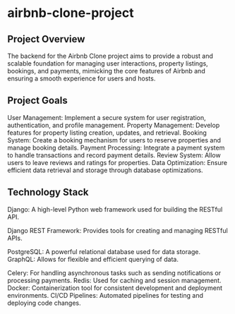 # airbnb-clone-project
## Project Overview
The backend for the Airbnb Clone project aims to provide a robust and scalable foundation for managing user interactions, property listings, bookings, and payments, mimicking the core features of Airbnb and ensuring a smooth experience for users and hosts. 

## Project Goals
User Management: Implement a secure system for user registration, authentication, and profile management. 
Property Management: Develop features for property listing creation, updates, and retrieval. 
Booking System: Create a booking mechanism for users to reserve properties and manage booking details. 
Payment Processing: Integrate a payment system to handle transactions and record payment details. 
Review System: Allow users to leave reviews and ratings for properties. 
Data Optimization: Ensure efficient data retrieval and storage through database optimizations. 

## Technology Stack
Django: A high-level Python web framework used for building the RESTful API. 

Django REST Framework: Provides tools for creating and managing RESTful APIs. 

PostgreSQL: A powerful relational database used for data storage. 
GraphQL: Allows for flexible and efficient querying of data. 

Celery: For handling asynchronous tasks such as sending notifications or processing payments. 
Redis: Used for caching and session management. 
Docker: Containerization tool for consistent development and deployment environments. 
CI/CD Pipelines: Automated pipelines for testing and deploying code changes. 